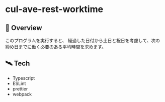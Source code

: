 # cul-ave-rest-worktime

## 📝 Overview

このプログラムを実行すると、
経過した日付から土日と祝日を考慮して、次の締め日までに働く必要のある平均時間を求めます。

## 🛰 Tech

- Typescript
- ESLint
- prettier
- webpack
